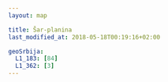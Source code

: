 ```yaml
---
layout: map

title: Šar-planina
last_modified_at: 2018-05-18T00:19:16+02:00

geoSrbija:
  L1_183: [84]
  L1_362: [3]
---
```

